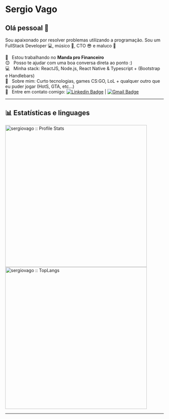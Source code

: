 # Sergio Vago

## Olá pessoal 👋
Sou apaixonado por resolver problemas utilizando a programação.
Sou um FullStack Developer :computer:, músico 🥁, CTO 😎 e maluco 🤪

 💚 &nbsp; Estou trabalhando no **Manda pro Financeiro**
 <br/> :blush: &nbsp; Posso te ajudar com uma boa conversa direta ao ponto :)
 <br/> :computer: &nbsp; Minha stack: ReactJS, Node.js, React Native & Typescript + (Bootstrap e Handlebars)
 <br/> 💬  &nbsp; Sobre mim: Curto tecnologias, games CS:GO, LoL + qualquer outro que eu puder jogar (HotS, GTA, etc...)
 <br/> :email: &nbsp; Entre em contato comigo: [![Linkedin Badge](https://img.shields.io/badge/-SergioVago-blue?style=flat-square&logo=Linkedin&logoColor=white&link=https://www.linkedin.com/in/sergiovago/)](https://www.linkedin.com/in/sergiovago/) 
| 
[![Gmail Badge](https://img.shields.io/badge/-sergio.vago.melo@gmail.com-c14438?style=flat-square&logo=Gmail&logoColor=white&link=mailto:sergio.vago.melo@gmail.com)](mailto:sergio.vago.melo@gmail.com)

<hr />

## :bar_chart: Estatísticas e linguages
<p>
  <a href="https://github.com/sergiovago">
    <img width="450px" src="https://github-readme-stats.vercel.app/api?username=sergiovago&show_icons=true&theme=omni" alt="sergiovago :: Profile Stats" />
    <img width="450px"  src="https://github-readme-stats.vercel.app/api/top-langs/?username=sergiovago&langs_count=6&theme=omni&layout=compact" alt="sergiovago :: TopLangs" />
 </a>
</p>

<hr />
